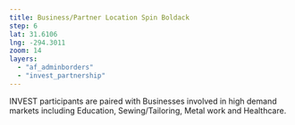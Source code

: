 ```yaml
---
title: Business/Partner Location Spin Boldack
step: 6
lat: 31.6106
lng: -294.3011
zoom: 14
layers:
  - "af_adminborders"
  - "invest_partnership"
---
```


INVEST participants are paired with Businesses involved in high demand markets including Education, Sewing/Tailoring, Metal work and Healthcare.
